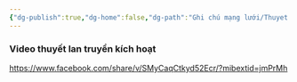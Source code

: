```yaml
---
{"dg-publish":true,"dg-home":false,"dg-path":"Ghi chú mạng lưới/Thuyet lan truyền kích hoạt.md","permalink":"/ghi-chu-mang-luoi/thuyet-lan-truyen-kich-hoat/","dgPassFrontmatter":true,"noteIcon":"","updated":"2025-01-01T22:51:17.951+07:00"}
---
```



### Video thuyết lan truyền kích hoạt 
https://www.facebook.com/share/v/SMyCaqCtkyd52Ecr/?mibextid=jmPrMh



